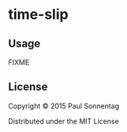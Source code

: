 # time-slip



## Usage

FIXME

## License

Copyright © 2015 Paul Sonnentag

Distributed under the MIT License
